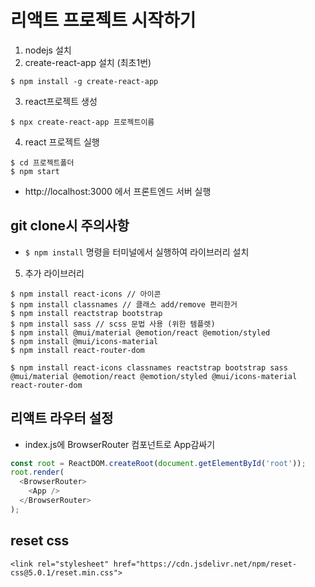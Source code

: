 # 리액트 프로젝트 시작하기

1. nodejs 설치
2. create-react-app 설치 (최초1번)
```
$ npm install -g create-react-app
```

3. react프로젝트 생성
```
$ npx create-react-app 프로젝트이름
```

4. react 프로젝트 실행
```
$ cd 프로젝트폴더
$ npm start
```
- http://localhost:3000 에서 프론트엔드 서버 실행


## git clone시 주의사항
- `$ npm install` 명령을 터미널에서 실행하여 라이브러리 설치


5. 추가 라이브러리
```
$ npm install react-icons // 아이콘
$ npm install classnames // 클래스 add/remove 편리한거
$ npm install reactstrap bootstrap 
$ npm install sass // scss 문법 사용 (위한 템플렛)
$ npm install @mui/material @emotion/react @emotion/styled
$ npm install @mui/icons-material
$ npm install react-router-dom

$ npm install react-icons classnames reactstrap bootstrap sass @mui/material @emotion/react @emotion/styled @mui/icons-material react-router-dom
```

## 리액트 라우터 설정
- index.js에 BrowserRouter 컴포넌트로 App감싸기
```javascript
const root = ReactDOM.createRoot(document.getElementById('root'));
root.render(
  <BrowserRouter>
    <App />
  </BrowserRouter>
);
```

## reset css
```
<link rel="stylesheet" href="https://cdn.jsdelivr.net/npm/reset-css@5.0.1/reset.min.css">
```
